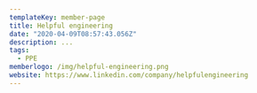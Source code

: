 ```yaml
---
templateKey: member-page
title: Helpful engineering
date: "2020-04-09T08:57:43.056Z"
description: ...
tags:
  - PPE
memberlogo: /img/helpful-engineering.png
website: https://www.linkedin.com/company/helpfulengineering
---
```

